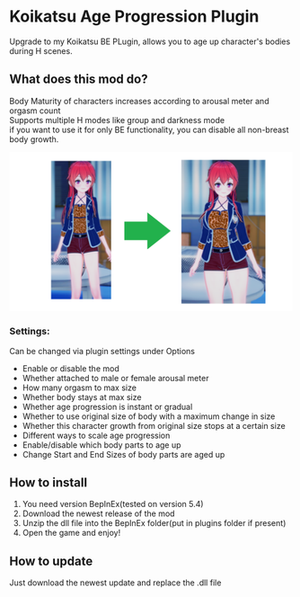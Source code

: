 # Koikatsu Age Progression Plugin

Upgrade to my Koikatsu BE PLugin, allows you to age up character's bodies during H scenes.

## What does this mod do?
Body Maturity of characters increases according to arousal meter and orgasm count</br>
Supports multiple H modes like group and darkness mode</br>
if you want to use it for only BE functionality, you can disable all non-breast body growth.


![alt text](https://github.com/SynchronisedNerdism/KK_AgeProgression/blob/12183846478e30c76937b1ee0ef9a08d6d2407db/AgeProShowcase.png?raw=true)

### Settings:
Can be changed via plugin settings under Options
- Enable or disable the mod
- Whether attached to male or female arousal meter
- How many orgasm to max size
- Whether body stays at max size
- Whether age progression is instant or gradual
- Whether to use original size of body with a maximum change in size
- Whether this character growth from original size stops at a certain size
- Different ways to scale age progression
- Enable/disable which body parts to age up
- Change Start and End Sizes of body parts are aged up


## How to install
1. You need version BepInEx(tested on version 5.4)
2. Download the newest release of the mod
3. Unzip the dll file into the BepInEx folder(put in plugins folder if present)
4. Open the game and enjoy!

## How to update
Just download the newest update and replace the .dll file   

